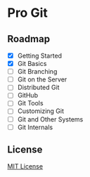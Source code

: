 # Pro Git

## Roadmap

- [x] Getting Started
- [x] Git Basics
- [ ] Git Branching
- [ ] Git on the Server
- [ ] Distributed Git
- [ ] GitHub
- [ ] Git Tools
- [ ] Customizing Git
- [ ] Git and Other Systems
- [ ] Git Internals

## License

[MIT License](LICENSE.md)
